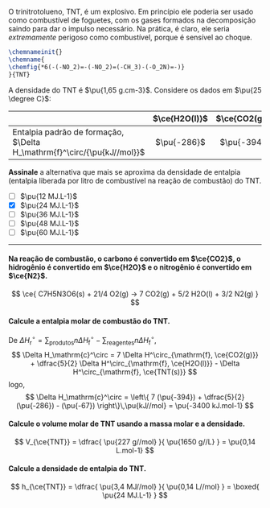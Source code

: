 O trinitrotolueno, TNT, é um explosivo. Em princípio ele poderia ser usado como combustível de foguetes, com os gases formados na decomposição saindo para dar o impulso necessário. Na prática, é claro, ele seria *extremamente* perigoso como combustível, porque é sensível ao choque.

```latex
\chemnameinit{}
\chemname{
\chemfig{*6(-(-NO_2)=-(-NO_2)=(-CH_3)-(-O_2N)=-)}
}{TNT}
```

A densidade do TNT é $\pu{1,65 g.cm-3}$. Considere os dados em $\pu{25 \degree C}$:

|                                                                         | $\ce{H2O(l)}$ | $\ce{CO2(g)}$ | $\ce{TNT(s)}$ |
| :---------------------------------------------------------------------- | :-----------: | :-----------: | :-----------: |
| Entalpia padrão de formação, $\Delta H_\mathrm{f}^\circ/{\pu{kJ//mol}}$ |  $\pu{-286}$  |  $\pu{-394}$  |  $\pu{-67}$   |

**Assinale** a alternativa que mais se aproxima da densidade de entalpia (entalpia liberada por litro de combustível na reação de combustão) do TNT.

- [ ] $\pu{12 MJ.L-1}$
- [x] $\pu{24 MJ.L-1}$
- [ ] $\pu{36 MJ.L-1}$
- [ ] $\pu{48 MJ.L-1}$
- [ ] $\pu{60 MJ.L-1}$

---

#### Na reação de combustão, o carbono é convertido em $\ce{CO2}$, o hidrogênio é convertido em $\ce{H2O}$ e o nitrogênio é convertido em $\ce{N2}$.

$$
    \ce{ C7H5N3O6(s) + 21/4 O2(g) -> 7 CO2(g) + 5/2 H2O(l) + 3/2 N2(g) }
$$

#### Calcule a entalpia molar de combustão do TNT.

De $\Delta H_\mathrm{r}^\circ = \sum_\text{produtos} n \Delta H^\circ_\mathrm{f} - \sum_\text{reagentes} n \Delta H^\circ_\mathrm{f}$,
$$
   \Delta H_\mathrm{c}^\circ 
        = 7 \Delta H^\circ_{\mathrm{f}, \ce{CO2(g)}} 
        + \dfrac{5}{2} \Delta H^\circ_{\mathrm{f}, \ce{H2O(l)}}
        - \Delta H^\circ_{\mathrm{f}, \ce{TNT(s)}}
$$
logo,
$$
   \Delta H_\mathrm{c}^\circ
        = \left\{ 7 (\pu{-394}) + \dfrac{5}{2} (\pu{-286}) - (\pu{-67}) \right\}\,\pu{kJ//mol}
        = \pu{-3400 kJ.mol-1}
$$

#### Calcule o volume molar de TNT usando a massa molar e a densidade.

$$
    V_{\ce{TNT}} 
        = \dfrac{ \pu{227 g//mol} }{ \pu{1650 g//L} } 
        = \pu{0,14 L.mol-1}
$$

#### Calcule a densidade de entalpia do TNT.

$$
    h_{\ce{TNT}}
        = \dfrac{ \pu{3,4 MJ//mol} }{ \pu{0,14 L//mol} } 
        = \boxed{ \pu{24 MJ.L-1} }
$$
